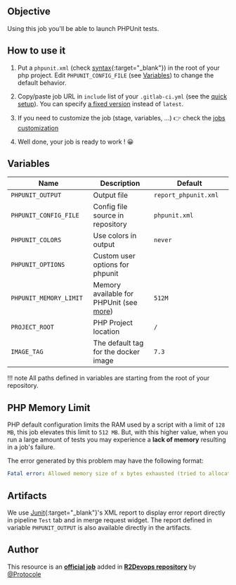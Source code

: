 ## Objective

Using this job you'll be able to launch PHPUnit tests.

## How to use it

1. Put a `phpunit.xml` (check [syntax](https://phpunit.readthedocs.io/en/latest/configuration.html#the-phpunit-element){:target="_blank"}) in the root of your php project. Edit `PHPUNIT_CONFIG_FILE` (see [Variables](#variables)) to change the default behavior.

1. Copy/paste job URL in `include` list of your `.gitlab-ci.yml` (see the [quick setup](/use-the-hub/#quick-setup)). You can specify [a fixed version](#changelog) instead of `latest`.
3. If you need to customize the job (stage, variables, ...) 👉 check the [jobs
   customization](/use-the-hub/#jobs-customization)
4. Well done, your job is ready to work ! 😀


## Variables

| Name | Description | Default |
| ---- | ----------- | ------- |
| `PHPUNIT_OUTPUT` <img width=100/> | Output file <img width=175/>| `report_phpunit.xml` <img width=100/>|
| `PHPUNIT_CONFIG_FILE` | Config file source in repository | `phpunit.xml` |
| `PHPUNIT_COLORS` | Use colors in output | `never` |
| `PHPUNIT_OPTIONS` | Custom user options for phpunit | ` ` |
| `PHPUNIT_MEMORY_LIMIT` | Memory available for PHPUnit (see [more](#php-memory-limit)) | `512M` |
| `PROJECT_ROOT` | PHP Project location | `/` |
| `IMAGE_TAG` | The default tag for the docker image | `7.3`  |

!!! note
    All paths defined in variables are starting from the root of your repository.

## PHP Memory Limit

PHP default configuration limits the RAM used by a script with a limit of `128 MB`, this job elevates this limit to `512 MB`.
But, with this higher value, when you run a large amount of tests you may experience a **lack of memory** resulting in a job's failure.

The error generated by this problem may have the following format:
```yaml
Fatal error: Allowed memory size of x bytes exhausted (tried to allocate x bytes) in /path/to/project/root
```

## Artifacts

We use [Junit](https://junit.org/junit5/){:target="_blank"}'s XML report to display error report
directly in pipeline `Test` tab and in merge request widget.
The report defined in variable `PHPUNIT_OUTPUT` is also available directly in the artifacts.



## Author
This resource is an **[official job](https://docs.r2devops.io/faq-labels/)** added in [**R2Devops repository**](https://gitlab.com/r2devops/hub) by [@Protocole](https://gitlab.com/Protocole)
